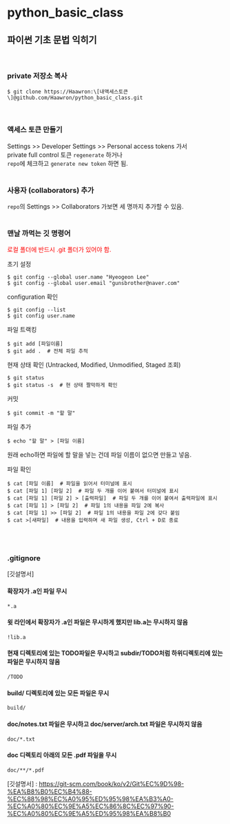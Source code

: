 # python_basic_class
## 파이썬 기초 문법 익히기  
<br>

### private 저장소 복사  

    $ git clone https://Haawron:\[내액세스토큰\]@github.com/Haawron/python_basic_class.git  
<br>

### 액세스 토큰 만들기
Settings >> Developer Settings >> Personal access tokens 가서  
private full control 토큰 `regenerate` 하거나  
`repo`에 체크하고 `generate new token` 하면 됨.
<br><br>

### 사용자 (collaborators) 추가
`repo`의 Settings >> Collaborators 가보면 세 명까지 추가할 수 있음.
<br><br>

### 맨날 까먹는 깃 명령어

<div style="color:red">로컬 폴더에 반드시 .git 폴더가 있어야 함.</div>

초기 설정  

    $ git config --global user.name "Hyeogeon Lee"
    $ git config --global user.email "gunsbrother@naver.com"

configuration 확인
    
    $ git config --list
    $ git config user.name

파일 트랙킹

    $ git add [파일이름]
    $ git add .  # 전체 파일 추적

현재 상태 확인 (Untracked, Modified, Unmodified, Staged 조회)

    $ git status
    $ git status -s  # 현 상태 짤막하게 확인

커밋
    
    $ git commit -m "할 말"

파일 추가

    $ echo "할 말" > [파일 이름]
원래 echo하면 파일에 할 말을 넣는 건데 파일 이름이 없으면 만들고 넣음.

파일 확인

    $ cat [파일 이름]  # 파일을 읽어서 터미널에 표시
    $ cat [파일 1] [파일 2]  # 파일 두 개를 이어 붙여서 터미널에 표시
    $ cat [파일 1] [파일 2] > [출력파일]  # 파일 두 개를 이어 붙여서 출력파일에 표시
    $ cat [파일 1] > [파일 2]  # 파일 1의 내용을 파일 2에 복사
    $ cat [파일 1] >> [파일 2]  # 파일 1의 내용을 파일 2에 갖다 붙임
    $ cat >[새파일]  # 내용을 입력하며 새 파일 생성, Ctrl + D로 종료

<br><br>


### .gitignore
[깃설명서]
#### 확장자가 .a인 파일 무시
`*.a`
#### 윗 라인에서 확장자가 .a인 파일은 무시하게 했지만 lib.a는 무시하지 않음
`!lib.a`
#### 현재 디렉토리에 있는 TODO파일은 무시하고 subdir/TODO처럼 하위디렉토리에 있는 파일은 무시하지 않음
`/TODO`
#### build/ 디렉토리에 있는 모든 파일은 무시
`build/`
#### doc/notes.txt 파일은 무시하고 doc/server/arch.txt 파일은 무시하지 않음
`doc/*.txt`
#### doc 디렉토리 아래의 모든 .pdf 파일을 무시
`doc/**/*.pdf`


[깃설명서] : https://git-scm.com/book/ko/v2/Git%EC%9D%98-%EA%B8%B0%EC%B4%88-%EC%88%98%EC%A0%95%ED%95%98%EA%B3%A0-%EC%A0%80%EC%9E%A5%EC%86%8C%EC%97%90-%EC%A0%80%EC%9E%A5%ED%95%98%EA%B8%B0